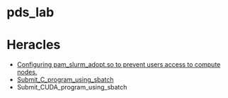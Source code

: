 # pds_lab

# Heracles
- [Configuring pam_slurm_adopt.so to prevent users access to compute nodes.](https://github.com/trungmanhhuynh/pds_lab/blob/master/pam_slurm_adopt.md)
- [Submit_C_program_using_sbatch](https://github.com/trungmanhhuynh/pds_lab/blob/master/submit_C_program_using_sbatch.md)
- Submit_CUDA_program_using_sbatch

